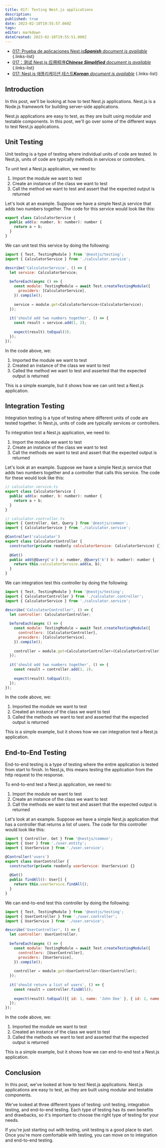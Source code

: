 ```yaml
---
title: 017: Testing Nest.js applications
description: 
published: true
date: 2023-02-10T19:55:57.660Z
tags: 
editor: markdown
dateCreated: 2023-02-10T19:55:51.000Z
---
```


- [017: Prueba de aplicaciones Nest.js***Spanish** document is available*](/es/Knowledge-base/Nest-js/Learning/017-testing-nest-js-applications)
{.links-list}
- [017：测试 Nest.js 应用程序***Chinese Simplified** document is available*](/zh/Knowledge-base/Nest-js/Learning/017-testing-nest-js-applications)
{.links-list}
- [017: Nest.js 애플리케이션 테스트***Korean** document is available*](/ko/Knowledge-base/Nest-js/Learning/017-testing-nest-js-applications)
{.links-list}


## Introduction 

In this post, we'll be looking at how to test Nest.js applications. Nest.js is a Node.js framework for building server-side applications. 

Nest.js applications are easy to test, as they are built using modular and testable components. In this post, we'll go over some of the different ways to test Nest.js applications.

## Unit Testing 

Unit testing is a type of testing where individual units of code are tested. In Nest.js, units of code are typically methods in services or controllers.

To unit test a Nest.js application, we need to:

1. Import the module we want to test
2. Create an instance of the class we want to test
3. Call the method we want to test and assert that the expected output is returned

Let's look at an example. Suppose we have a simple Nest.js service that adds two numbers together. The code for this service would look like this:

```javascript
export class CalculatorService {
  public add(a: number, b: number): number {
    return a + b;
  }
}
```

We can unit test this service by doing the following:

```javascript
import { Test, TestingModule } from '@nestjs/testing';
import { CalculatorService } from './calculator.service';

describe('CalculatorService', () => {
  let service: CalculatorService;
  
  beforeEach(async () => {
    const module: TestingModule = await Test.createTestingModule({
      providers: [CalculatorService],
    }).compile();
    
    service = module.get<CalculatorService>(CalculatorService);
  });
  
  it('should add two numbers together', () => {
    const result = service.add(1, 2);
    
    expect(result).toEqual(3);
  });
});
```

In the code above, we:

1. Imported the module we want to test
2. Created an instance of the class we want to test
3. Called the method we want to test and asserted that the expected output is returned

This is a simple example, but it shows how we can unit test a Nest.js application.

## Integration Testing 

Integration testing is a type of testing where different units of code are tested together. In Nest.js, units of code are typically services or controllers.

To integration test a Nest.js application, we need to:

1. Import the module we want to test
2. Create an instance of the class we want to test
3. Call the methods we want to test and assert that the expected output is returned

Let's look at an example. Suppose we have a simple Nest.js service that adds two numbers together and a controller that calls this service. The code for these would look like this:

```javascript
// calculator.service.ts
export class CalculatorService {
  public add(a: number, b: number): number {
    return a + b;
  }
}
```

```javascript
// calculator.controller.ts
import { Controller, Get, Query } from '@nestjs/common';
import { CalculatorService } from './calculator.service';

@Controller('calculator')
export class CalculatorController {
  constructor(private readonly calculatorService: CalculatorService) {}
  
  @Get()
  public add(@Query('a') a: number, @Query('b') b: number): number {
    return this.calculatorService.add(a, b);
  }
}
```

We can integration test this controller by doing the following:

```javascript
import { Test, TestingModule } from '@nestjs/testing';
import { CalculatorController } from './calculator.controller';
import { CalculatorService } from './calculator.service';

describe('CalculatorController', () => {
  let controller: CalculatorController;
  
  beforeEach(async () => {
    const module: TestingModule = await Test.createTestingModule({
      controllers: [CalculatorController],
      providers: [CalculatorService],
    }).compile();
    
    controller = module.get<CalculatorController>(CalculatorController);
  });
  
  it('should add two numbers together', () => {
    const result = controller.add(1, 2);
    
    expect(result).toEqual(3);
  });
});
```

In the code above, we:

1. Imported the module we want to test
2. Created an instance of the class we want to test
3. Called the methods we want to test and asserted that the expected output is returned

This is a simple example, but it shows how we can integration test a Nest.js application.

## End-to-End Testing 

End-to-end testing is a type of testing where the entire application is tested from start to finish. In Nest.js, this means testing the application from the http request to the response.

To end-to-end test a Nest.js application, we need to:

1. Import the module we want to test
2. Create an instance of the class we want to test
3. Call the methods we want to test and assert that the expected output is returned

Let's look at an example. Suppose we have a simple Nest.js application that has a controller that returns a list of users. The code for this controller would look like this:

```javascript
import { Controller, Get } from '@nestjs/common';
import { User } from './user.entity';
import { UserService } from './user.service';

@Controller('users')
export class UserController {
  constructor(private readonly userService: UserService) {}
  
  @Get()
  public findAll(): User[] {
    return this.userService.findAll();
  }
}
```

We can end-to-end test this controller by doing the following:

```javascript
import { Test, TestingModule } from '@nestjs/testing';
import { UserController } from './user.controller';
import { UserService } from './user.service';

describe('UserController', () => {
  let controller: UserController;
  
  beforeEach(async () => {
    const module: TestingModule = await Test.createTestingModule({
      controllers: [UserController],
      providers: [UserService],
    }).compile();
    
    controller = module.get<UserController>(UserController);
  });
  
  it('should return a list of users', () => {
    const result = controller.findAll();
    
    expect(result).toEqual([{ id: 1, name: 'John Doe' }, { id: 2, name: 'Jane Doe' }]);
  });
});
```

In the code above, we:

1. Imported the module we want to test
2. Created an instance of the class we want to test
3. Called the methods we want to test and asserted that the expected output is returned

This is a simple example, but it shows how we can end-to-end test a Nest.js application.

## Conclusion 

In this post, we've looked at how to test Nest.js applications. Nest.js applications are easy to test, as they are built using modular and testable components.

We've looked at three different types of testing: unit testing, integration testing, and end-to-end testing. Each type of testing has its own benefits and drawbacks, so it's important to choose the right type of testing for your needs.

If you're just starting out with testing, unit testing is a good place to start. Once you're more comfortable with testing, you can move on to integration and end-to-end testing.